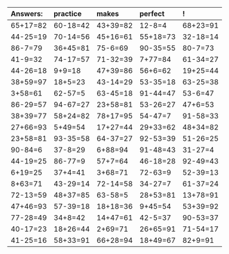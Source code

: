 | Answers: | practice | makes | perfect | ! |
| :--- | :--- | :--- | :--- | :--- |
| 65+17=82 | 60-18=42 | 43+39=82 | 12-8=4 | 68+23=91 | 
| 44-25=19 | 70-14=56 | 45+16=61 | 55+18=73 | 32-18=14 | 
| 86-7=79 | 36+45=81 | 75-6=69 | 90-35=55 | 80-7=73 | 
| 41-9=32 | 74-17=57 | 71-32=39 | 7+77=84 | 61-34=27 | 
| 44-26=18 | 9+9=18 | 47+39=86 | 56+6=62 | 19+25=44 | 
| 38+59=97 | 18+5=23 | 43-14=29 | 53-35=18 | 63-25=38 | 
| 3+58=61 | 62-57=5 | 63-45=18 | 91-44=47 | 53-6=47 | 
| 86-29=57 | 94-67=27 | 23+58=81 | 53-26=27 | 47+6=53 | 
| 38+39=77 | 58+24=82 | 78+17=95 | 54-47=7 | 91-58=33 | 
| 27+66=93 | 5+49=54 | 17+27=44 | 29+33=62 | 48+34=82 | 
| 23+58=81 | 93-35=58 | 64-37=27 | 92-53=39 | 51-26=25 | 
| 90-84=6 | 37-8=29 | 6+88=94 | 91-48=43 | 31-27=4 | 
| 44-19=25 | 86-77=9 | 57+7=64 | 46-18=28 | 92-49=43 | 
| 6+19=25 | 37+4=41 | 3+68=71 | 72-63=9 | 52-39=13 | 
| 8+63=71 | 43-29=14 | 72-14=58 | 34-27=7 | 61-37=24 | 
| 72-13=59 | 48+37=85 | 63-58=5 | 28+53=81 | 13+78=91 | 
| 47+46=93 | 57-39=18 | 18+18=36 | 9+45=54 | 53+39=92 | 
| 77-28=49 | 34+8=42 | 14+47=61 | 42-5=37 | 90-53=37 | 
| 40-17=23 | 18+26=44 | 2+69=71 | 26+65=91 | 71-54=17 | 
| 41-25=16 | 58+33=91 | 66+28=94 | 18+49=67 | 82+9=91 | 
